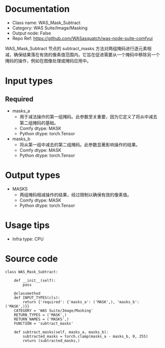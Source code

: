 # Documentation
- Class name: WAS_Mask_Subtract
- Category: WAS Suite/Image/Masking
- Output node: False
- Repo Ref: https://github.com/WASasquatch/was-node-suite-comfyui

WAS_Mask_Subtract 节点的 subtract_masks 方法对两组掩码进行逐元素相减，确保结果落在有效的像素值范围内。它旨在促进需要从一个掩码中移除另一个掩码的操作，例如在图像处理或掩码应用中。

# Input types
## Required
- masks_a
    - 用于减法操作的第一组掩码。此参数至关重要，因为它定义了将从中减去第二组掩码的基础。
    - Comfy dtype: MASK
    - Python dtype: torch.Tensor
- masks_b
    - 将从第一组中减去的第二组掩码。此参数显著影响操作的结果。
    - Comfy dtype: MASK
    - Python dtype: torch.Tensor

# Output types
- MASKS
    - 两组掩码相减操作的结果，经过限制以确保有效的像素值。
    - Comfy dtype: MASK
    - Python dtype: torch.Tensor

# Usage tips
- Infra type: CPU

# Source code
```
class WAS_Mask_Subtract:

    def __init__(self):
        pass

    @classmethod
    def INPUT_TYPES(cls):
        return {'required': {'masks_a': ('MASK',), 'masks_b': ('MASK',)}}
    CATEGORY = 'WAS Suite/Image/Masking'
    RETURN_TYPES = ('MASK',)
    RETURN_NAMES = ('MASKS',)
    FUNCTION = 'subtract_masks'

    def subtract_masks(self, masks_a, masks_b):
        subtracted_masks = torch.clamp(masks_a - masks_b, 0, 255)
        return (subtracted_masks,)
```